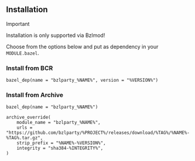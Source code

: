 ## Installation

> [!IMPORTANT]  
> Installation is only supported via Bzlmod!

Choose from the options below and put as dependency in your `MODULE.bazel`.

### Install from BCR

```starlark
bazel_dep(name = "bzlparty_%NAME%", version = "%VERSION%")
```

### Install from Archive

```starlark
bazel_dep(name = "bzlparty_%NAME%")

archive_override(
    module_name = "bzlparty_%NAME%",
    urls = "https://github.com/bzlparty/%PROJECT%/releases/download/%TAG%/%NAME%-%TAG%.tar.gz",
    strip_prefix = "%NAME%-%VERSION%",
    integrity = "sha384-%INTEGRITY%",
)
```
